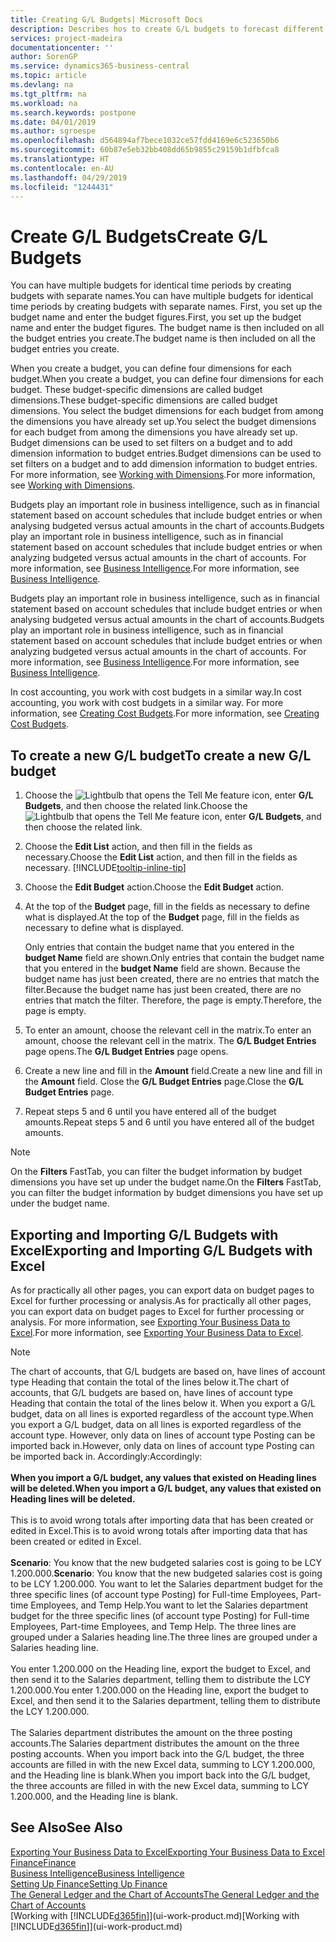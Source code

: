 ```yaml
---
title: Creating G/L Budgets| Microsoft Docs
description: Describes hos to create G/L budgets to forecast different financial activities and assign dimensions for business intelligence purposes.
services: project-madeira
documentationcenter: ''
author: SorenGP
ms.service: dynamics365-business-central
ms.topic: article
ms.devlang: na
ms.tgt_pltfrm: na
ms.workload: na
ms.search.keywords: postpone
ms.date: 04/01/2019
ms.author: sgroespe
ms.openlocfilehash: d564894af7bece1032ce57fdd4169e6c523650b6
ms.sourcegitcommit: 60b87e5eb32bb408dd65b9855c29159b1dfbfca8
ms.translationtype: HT
ms.contentlocale: en-AU
ms.lasthandoff: 04/29/2019
ms.locfileid: "1244431"
---
```

# <a name="create-gl-budgets"></a><span data-ttu-id="b2fc6-103">Create G/L Budgets</span><span class="sxs-lookup"><span data-stu-id="b2fc6-103">Create G/L Budgets</span></span>
<span data-ttu-id="b2fc6-104">You can have multiple budgets for identical time periods by creating budgets with separate names.</span><span class="sxs-lookup"><span data-stu-id="b2fc6-104">You can have multiple budgets for identical time periods by creating budgets with separate names.</span></span> <span data-ttu-id="b2fc6-105">First, you set up the budget name and enter the budget figures.</span><span class="sxs-lookup"><span data-stu-id="b2fc6-105">First, you set up the budget name and enter the budget figures.</span></span> <span data-ttu-id="b2fc6-106">The budget name is then included on all the budget entries you create.</span><span class="sxs-lookup"><span data-stu-id="b2fc6-106">The budget name is then included on all the budget entries you create.</span></span>  

 <span data-ttu-id="b2fc6-107">When you create a budget, you can define four dimensions for each budget.</span><span class="sxs-lookup"><span data-stu-id="b2fc6-107">When you create a budget, you can define four dimensions for each budget.</span></span> <span data-ttu-id="b2fc6-108">These budget-specific dimensions are called budget dimensions.</span><span class="sxs-lookup"><span data-stu-id="b2fc6-108">These budget-specific dimensions are called budget dimensions.</span></span> <span data-ttu-id="b2fc6-109">You select the budget dimensions for each budget from among the dimensions you have already set up.</span><span class="sxs-lookup"><span data-stu-id="b2fc6-109">You select the budget dimensions for each budget from among the dimensions you have already set up.</span></span> <span data-ttu-id="b2fc6-110">Budget dimensions can be used to set filters on a budget and to add dimension information to budget entries.</span><span class="sxs-lookup"><span data-stu-id="b2fc6-110">Budget dimensions can be used to set filters on a budget and to add dimension information to budget entries.</span></span> <span data-ttu-id="b2fc6-111">For more information, see [Working with Dimensions](finance-dimensions.md).</span><span class="sxs-lookup"><span data-stu-id="b2fc6-111">For more information, see [Working with Dimensions](finance-dimensions.md).</span></span>

 <span data-ttu-id="b2fc6-112">Budgets play an important role in business intelligence, such as in financial statement based on account schedules that include budget entries or when analysing budgeted versus actual amounts in the chart of accounts.</span><span class="sxs-lookup"><span data-stu-id="b2fc6-112">Budgets play an important role in business intelligence, such as in financial statement based on account schedules that include budget entries or when analyzing budgeted versus actual amounts in the chart of accounts.</span></span> <span data-ttu-id="b2fc6-113">For more information, see [Business Intelligence](bi.md).</span><span class="sxs-lookup"><span data-stu-id="b2fc6-113">For more information, see [Business Intelligence](bi.md).</span></span>

 <span data-ttu-id="b2fc6-114">Budgets play an important role in business intelligence, such as in financial statement based on account schedules that include budget entries or when analysing budgeted versus actual amounts in the chart of accounts.</span><span class="sxs-lookup"><span data-stu-id="b2fc6-114">Budgets play an important role in business intelligence, such as in financial statement based on account schedules that include budget entries or when analyzing budgeted versus actual amounts in the chart of accounts.</span></span> <span data-ttu-id="b2fc6-115">For more information, see [Business Intelligence](bi.md).</span><span class="sxs-lookup"><span data-stu-id="b2fc6-115">For more information, see [Business Intelligence](bi.md).</span></span>

<span data-ttu-id="b2fc6-116">In cost accounting, you work with cost budgets in a similar way.</span><span class="sxs-lookup"><span data-stu-id="b2fc6-116">In cost accounting, you work with cost budgets in a similar way.</span></span> <span data-ttu-id="b2fc6-117">For more information, see [Creating Cost Budgets](finance-create-cost-budgets.md).</span><span class="sxs-lookup"><span data-stu-id="b2fc6-117">For more information, see [Creating Cost Budgets](finance-create-cost-budgets.md).</span></span>    

## <a name="to-create-a-new-gl-budget"></a><span data-ttu-id="b2fc6-118">To create a new G/L budget</span><span class="sxs-lookup"><span data-stu-id="b2fc6-118">To create a new G/L budget</span></span>  
1. <span data-ttu-id="b2fc6-119">Choose the ![Lightbulb that opens the Tell Me feature](media/ui-search/search_small.png "Tell me what you want to do") icon, enter **G/L Budgets**, and then choose the related link.</span><span class="sxs-lookup"><span data-stu-id="b2fc6-119">Choose the ![Lightbulb that opens the Tell Me feature](media/ui-search/search_small.png "Tell me what you want to do") icon, enter **G/L Budgets**, and then choose the related link.</span></span>  
2. <span data-ttu-id="b2fc6-120">Choose the **Edit List** action, and then fill in the fields as necessary.</span><span class="sxs-lookup"><span data-stu-id="b2fc6-120">Choose the **Edit List** action, and then fill in the fields as necessary.</span></span> [!INCLUDE[tooltip-inline-tip](includes/tooltip-inline-tip_md.md)]  
3. <span data-ttu-id="b2fc6-121">Choose the **Edit Budget** action.</span><span class="sxs-lookup"><span data-stu-id="b2fc6-121">Choose the **Edit Budget** action.</span></span>
4. <span data-ttu-id="b2fc6-122">At the top of the **Budget** page, fill in the fields as necessary to define what is displayed.</span><span class="sxs-lookup"><span data-stu-id="b2fc6-122">At the top of the **Budget** page, fill in the fields as necessary to define what is displayed.</span></span>  

    <span data-ttu-id="b2fc6-123">Only entries that contain the budget name that you entered in the **budget Name** field are shown.</span><span class="sxs-lookup"><span data-stu-id="b2fc6-123">Only entries that contain the budget name that you entered in the **budget Name** field are shown.</span></span> <span data-ttu-id="b2fc6-124">Because the budget name has just been created, there are no entries that match the filter.</span><span class="sxs-lookup"><span data-stu-id="b2fc6-124">Because the budget name has just been created, there are no entries that match the filter.</span></span> <span data-ttu-id="b2fc6-125">Therefore, the page is empty.</span><span class="sxs-lookup"><span data-stu-id="b2fc6-125">Therefore, the page is empty.</span></span>  
5. <span data-ttu-id="b2fc6-126">To enter an amount, choose the relevant cell in the matrix.</span><span class="sxs-lookup"><span data-stu-id="b2fc6-126">To enter an amount, choose the relevant cell in the matrix.</span></span> <span data-ttu-id="b2fc6-127">The **G/L Budget Entries** page opens.</span><span class="sxs-lookup"><span data-stu-id="b2fc6-127">The **G/L Budget Entries** page opens.</span></span>  
6. <span data-ttu-id="b2fc6-128">Create a new line and fill in the **Amount** field.</span><span class="sxs-lookup"><span data-stu-id="b2fc6-128">Create a new line and fill in the **Amount** field.</span></span> <span data-ttu-id="b2fc6-129">Close the **G/L Budget Entries** page.</span><span class="sxs-lookup"><span data-stu-id="b2fc6-129">Close the **G/L Budget Entries** page.</span></span>  
7. <span data-ttu-id="b2fc6-130">Repeat steps 5 and 6 until you have entered all of the budget amounts.</span><span class="sxs-lookup"><span data-stu-id="b2fc6-130">Repeat steps 5 and 6 until you have entered all of the budget amounts.</span></span>  

> [!NOTE]  
>  <span data-ttu-id="b2fc6-131">On the **Filters** FastTab, you can filter the budget information by budget dimensions you have set up under the budget name.</span><span class="sxs-lookup"><span data-stu-id="b2fc6-131">On the **Filters** FastTab, you can filter the budget information by budget dimensions you have set up under the budget name.</span></span>

## <a name="exporting-and-importing-gl-budgets-with-excel"></a><span data-ttu-id="b2fc6-132">Exporting and Importing G/L Budgets with Excel</span><span class="sxs-lookup"><span data-stu-id="b2fc6-132">Exporting and Importing G/L Budgets with Excel</span></span>
<span data-ttu-id="b2fc6-133">As for practically all other pages, you can export data on budget pages to Excel for further processing or analysis.</span><span class="sxs-lookup"><span data-stu-id="b2fc6-133">As for practically all other pages, you can export data on budget pages to Excel for further processing or analysis.</span></span> <span data-ttu-id="b2fc6-134">For more information, see [Exporting Your Business Data to Excel](about-export-data.md).</span><span class="sxs-lookup"><span data-stu-id="b2fc6-134">For more information, see [Exporting Your Business Data to Excel](about-export-data.md).</span></span>

> [!NOTE]
> <span data-ttu-id="b2fc6-135">The chart of accounts, that G/L budgets are based on, have lines of account type Heading that contain the total of the lines below it.</span><span class="sxs-lookup"><span data-stu-id="b2fc6-135">The chart of accounts, that G/L budgets are based on, have lines of account type Heading that contain the total of the lines below it.</span></span> <span data-ttu-id="b2fc6-136">When you export a G/L budget, data on all lines is exported regardless of the account type.</span><span class="sxs-lookup"><span data-stu-id="b2fc6-136">When you export a G/L budget, data on all lines is exported regardless of the account type.</span></span> <span data-ttu-id="b2fc6-137">However, only data on lines of account type Posting can be imported back in.</span><span class="sxs-lookup"><span data-stu-id="b2fc6-137">However, only data on lines of account type Posting can be imported back in.</span></span> <span data-ttu-id="b2fc6-138">Accordingly:</span><span class="sxs-lookup"><span data-stu-id="b2fc6-138">Accordingly:</span></span> <br /><br /> <span data-ttu-id="b2fc6-139">**When you import a G/L budget, any values that existed on Heading lines will be deleted.**</span><span class="sxs-lookup"><span data-stu-id="b2fc6-139">**When you import a G/L budget, any values that existed on Heading lines will be deleted.**</span></span> <br /><br /> <span data-ttu-id="b2fc6-140">This is to avoid wrong totals after importing data that has been created or edited in Excel.</span><span class="sxs-lookup"><span data-stu-id="b2fc6-140">This is to avoid wrong totals after importing data that has been created or edited in Excel.</span></span><br /><br /> <span data-ttu-id="b2fc6-141">**Scenario**: You know that the new budgeted salaries cost is going to be LCY 1.200.000.</span><span class="sxs-lookup"><span data-stu-id="b2fc6-141">**Scenario**: You know that the new budgeted salaries cost is going to be LCY 1.200.000.</span></span> <span data-ttu-id="b2fc6-142">You want to let the Salaries department budget for the three specific lines (of account type Posting) for Full-time Employees, Part-time Employees, and Temp Help.</span><span class="sxs-lookup"><span data-stu-id="b2fc6-142">You want to let the Salaries department budget for the three specific lines (of account type Posting) for Full-time Employees, Part-time Employees, and Temp Help.</span></span> <span data-ttu-id="b2fc6-143">The three lines are grouped under a Salaries heading line.</span><span class="sxs-lookup"><span data-stu-id="b2fc6-143">The three lines are grouped under a Salaries heading line.</span></span><br /><br /><span data-ttu-id="b2fc6-144">You enter 1.200.000 on the Heading line, export the budget to Excel, and then send it to the Salaries department, telling them to distribute the LCY 1.200.000.</span><span class="sxs-lookup"><span data-stu-id="b2fc6-144">You enter 1.200.000 on the Heading line, export the budget to Excel, and then send it to the Salaries department, telling them to distribute the LCY 1.200.000.</span></span><br /><br /> <span data-ttu-id="b2fc6-145">The Salaries department distributes the amount on the three posting accounts.</span><span class="sxs-lookup"><span data-stu-id="b2fc6-145">The Salaries department distributes the amount on the three posting accounts.</span></span> <span data-ttu-id="b2fc6-146">When you import back into the G/L budget, the three accounts are filled in with the new Excel data, summing to LCY 1.200.000, and the Heading line is blank.</span><span class="sxs-lookup"><span data-stu-id="b2fc6-146">When you import back into the G/L budget, the three accounts are filled in with the new Excel data, summing to LCY 1.200.000, and the Heading line is blank.</span></span>

## <a name="see-also"></a><span data-ttu-id="b2fc6-147">See Also</span><span class="sxs-lookup"><span data-stu-id="b2fc6-147">See Also</span></span>
[<span data-ttu-id="b2fc6-148">Exporting Your Business Data to Excel</span><span class="sxs-lookup"><span data-stu-id="b2fc6-148">Exporting Your Business Data to Excel</span></span>](about-export-data.md)  
[<span data-ttu-id="b2fc6-149">Finance</span><span class="sxs-lookup"><span data-stu-id="b2fc6-149">Finance</span></span>](finance.md)  
[<span data-ttu-id="b2fc6-150">Business Intelligence</span><span class="sxs-lookup"><span data-stu-id="b2fc6-150">Business Intelligence</span></span>](bi.md)  
[<span data-ttu-id="b2fc6-151">Setting Up Finance</span><span class="sxs-lookup"><span data-stu-id="b2fc6-151">Setting Up Finance</span></span>](finance-setup-finance.md)  
[<span data-ttu-id="b2fc6-152">The General Ledger and the Chart of Accounts</span><span class="sxs-lookup"><span data-stu-id="b2fc6-152">The General Ledger and the Chart of Accounts</span></span>](finance-general-ledger.md)  
<span data-ttu-id="b2fc6-153">[Working with [!INCLUDE[d365fin](includes/d365fin_md.md)]](ui-work-product.md)</span><span class="sxs-lookup"><span data-stu-id="b2fc6-153">[Working with [!INCLUDE[d365fin](includes/d365fin_md.md)]](ui-work-product.md)</span></span>  
